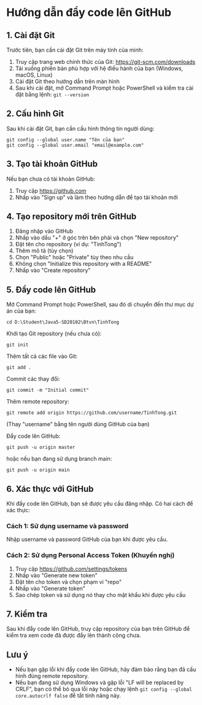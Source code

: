 # Hướng dẫn đẩy code lên GitHub

## 1. Cài đặt Git

Trước tiên, bạn cần cài đặt Git trên máy tính của mình:

1. Truy cập trang web chính thức của Git: https://git-scm.com/downloads
2. Tải xuống phiên bản phù hợp với hệ điều hành của bạn (Windows, macOS, Linux)
3. Cài đặt Git theo hướng dẫn trên màn hình
4. Sau khi cài đặt, mở Command Prompt hoặc PowerShell và kiểm tra cài đặt bằng lệnh: `git --version`

## 2. Cấu hình Git

Sau khi cài đặt Git, bạn cần cấu hình thông tin người dùng:

```
git config --global user.name "Tên của bạn"
git config --global user.email "email@example.com"
```

## 3. Tạo tài khoản GitHub

Nếu bạn chưa có tài khoản GitHub:

1. Truy cập https://github.com
2. Nhấp vào "Sign up" và làm theo hướng dẫn để tạo tài khoản mới

## 4. Tạo repository mới trên GitHub

1. Đăng nhập vào GitHub
2. Nhấp vào dấu "+" ở góc trên bên phải và chọn "New repository"
3. Đặt tên cho repository (ví dụ: "TinhTong")
4. Thêm mô tả (tùy chọn)
5. Chọn "Public" hoặc "Private" tùy theo nhu cầu
6. Không chọn "Initialize this repository with a README"
7. Nhấp vào "Create repository"

## 5. Đẩy code lên GitHub

Mở Command Prompt hoặc PowerShell, sau đó di chuyển đến thư mục dự án của bạn:

```
cd D:\Student\Java5-SD20102\Btvn\TinhTong
```

Khởi tạo Git repository (nếu chưa có):

```
git init
```

Thêm tất cả các file vào Git:

```
git add .
```

Commit các thay đổi:

```
git commit -m "Initial commit"
```

Thêm remote repository:

```
git remote add origin https://github.com/username/TinhTong.git
```

(Thay "username" bằng tên người dùng GitHub của bạn)

Đẩy code lên GitHub:

```
git push -u origin master
```

hoặc nếu bạn đang sử dụng branch main:

```
git push -u origin main
```

## 6. Xác thực với GitHub

Khi đẩy code lên GitHub, bạn sẽ được yêu cầu đăng nhập. Có hai cách để xác thực:

### Cách 1: Sử dụng username và password
Nhập username và password GitHub của bạn khi được yêu cầu.

### Cách 2: Sử dụng Personal Access Token (Khuyến nghị)
1. Truy cập https://github.com/settings/tokens
2. Nhấp vào "Generate new token"
3. Đặt tên cho token và chọn phạm vi "repo"
4. Nhấp vào "Generate token"
5. Sao chép token và sử dụng nó thay cho mật khẩu khi được yêu cầu

## 7. Kiểm tra

Sau khi đẩy code lên GitHub, truy cập repository của bạn trên GitHub để kiểm tra xem code đã được đẩy lên thành công chưa.

## Lưu ý

- Nếu bạn gặp lỗi khi đẩy code lên GitHub, hãy đảm bảo rằng bạn đã cấu hình đúng remote repository.
- Nếu bạn đang sử dụng Windows và gặp lỗi "LF will be replaced by CRLF", bạn có thể bỏ qua lỗi này hoặc chạy lệnh `git config --global core.autocrlf false` để tắt tính năng này.